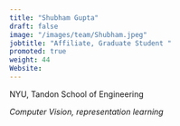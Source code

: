 ```yaml
---
title: "Shubham Gupta"
draft: false
image: "/images/team/Shubham.jpeg"
jobtitle: "Affiliate, Graduate Student "
promoted: true
weight: 44
Website:  
---
```



NYU, Tandon School of Engineering

*Computer Vision, representation learning*


